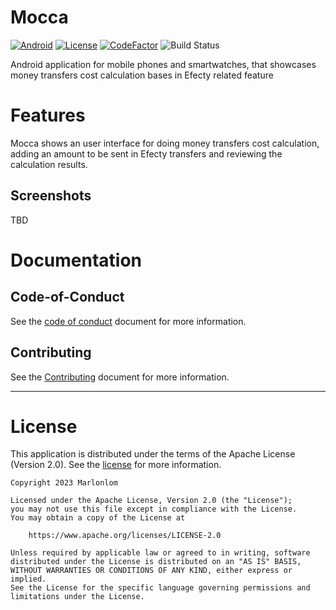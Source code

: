 # Mocca

[![Android](https://img.shields.io/badge/API-33%2B-blue?logo=android-studio)]()
[![License](https://img.shields.io/badge/License-Apache_2.0-blue.svg)](https://opensource.org/licenses/Apache-2.0)
[![CodeFactor](https://www.codefactor.io/repository/github/marlonlom/mocca/badge/main)](https://www.codefactor.io/repository/github/marlonlom/mocca/overview/main)
![Build Status](https://img.shields.io/github/actions/workflow/status/marlonlom/mocca/build.yml)


Android application for mobile phones and smartwatches, that showcases money transfers cost calculation bases in Efecty related feature

# Features

Mocca shows an user interface for doing money transfers cost calculation, adding an amount to be sent in Efecty transfers and reviewing the calculation results.

## Screenshots

TBD

# Documentation

## Code-of-Conduct

See the [code of conduct](CODE_OF_CONDUCT.md) document for more information.

## Contributing

See the [Contributing](CONTRIBUTING.md) document for more information.

<hr/>

# License

This application is distributed under the terms of the Apache License (Version 2.0). See the [license](LICENSE) for more
information.

```
Copyright 2023 Marlonlom

Licensed under the Apache License, Version 2.0 (the "License");
you may not use this file except in compliance with the License.
You may obtain a copy of the License at

    https://www.apache.org/licenses/LICENSE-2.0

Unless required by applicable law or agreed to in writing, software
distributed under the License is distributed on an "AS IS" BASIS,
WITHOUT WARRANTIES OR CONDITIONS OF ANY KIND, either express or implied.
See the License for the specific language governing permissions and
limitations under the License.
```
